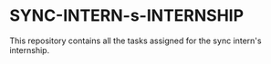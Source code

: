 # SYNC-INTERN-s-INTERNSHIP
This repository contains all the tasks assigned for the sync intern's internship.
